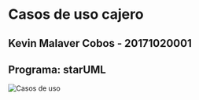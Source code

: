 # Casos de uso cajero
## Kevin Malaver Cobos - 20171020001
## Programa: starUML
![Casos de uso](https://user-images.githubusercontent.com/31100374/82582626-f8643c00-9b57-11ea-85ba-965dd49ce0a8.png)

